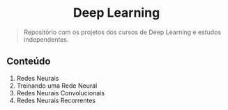 <h1 align="center">Deep Learning</h1>

>Repositório com os projetos dos cursos de Deep Learning e estudos independentes.

<h2>Conteúdo</h2>

1. Redes Neurais
2. Treinando uma Rede Neural
3. Redes Neurais Convolucionais
4. Redes Neurais Recorrentes

